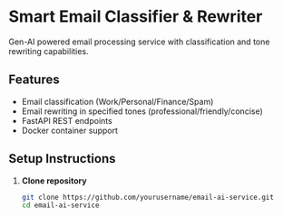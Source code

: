 # Smart Email Classifier & Rewriter

Gen-AI powered email processing service with classification and tone rewriting capabilities.

## Features
- Email classification (Work/Personal/Finance/Spam)
- Email rewriting in specified tones (professional/friendly/concise)
- FastAPI REST endpoints
- Docker container support

## Setup Instructions

1. **Clone repository**
   ```bash
   git clone https://github.com/yourusername/email-ai-service.git
   cd email-ai-service